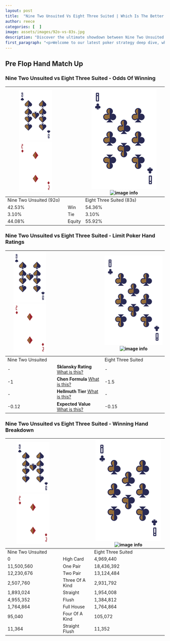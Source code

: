 ```yaml
---
layout: post
title:  "Nine Two Unsuited Vs Eight Three Suited | Which Is The Better Hand In Poker? A Complete Guide"
author: reece
categories: [  ]
image: assets/images/92o-vs-83s.jpg
description: "Discover the ultimate showdown between Nine Two Unsuited and Eight Three Suited in poker! Uncover the odds, strategies, and scenarios where one hand triumphs over the other. Get ready to up your poker game with this thrilling analysis."
first_paragraph: "<p>Welcome to our latest poker strategy deep dive, where we're pitting two distinct hands against each other in a high-stakes showdown: Nine Two Unsuited vs Eight Three Suited.</p><p>In the dynamic world of poker, every decision counts, and knowing which hand holds the upper hand is key to your success at the table.</p><p>In this article, we'll dissect these two hands, explore the scenarios where one dominates the other, and equip you with the knowledge to make strategic choices that can tip the odds in your favor.</p><p>Get ready to unravel the intriguing dynamics of these poker hands and elevate your game to new heights.</p>"
---
```




[comment]: # (sp0)

## Pre Flop Hand Match Up

<div class="table hand-ratings" markdown="1"> 



### Nine Two Unsuited vs Eight Three Suited - Odds Of Winning


    
| ![image info](assets/images/hand1/9.png) ![image info](assets/images/hand1/2o.png) |  | ![image info](assets/images/hand2/8.png) ![image info](assets/images/hand2/3s.png) |
| -------- | -------- | -------- |
| Nine Two Unsuited (92o) |  | Eight Three Suited (83s) |
| 42.53% | Win | 54.36% |
| 3.10% | Tie | 3.10% |
| 44.08% | Equity | 55.92% |




[comment]: # (sp1)



### Nine Two Unsuited vs Eight Three Suited - Limit Poker Hand Ratings


    
| ![image info](assets/images/hand1/9.png) ![image info](assets/images/hand1/2o.png) |  | ![image info](assets/images/hand2/8.png) ![image info](assets/images/hand2/3s.png) |
| -------- | -------- | -------- |
| Nine Two Unsuited |  | Eight Three Suited |
| - | **Sklansky Rating** [What is this?](/sklansky-rating-explained) | - |
| -1 | **Chen Formula** [What is this?](/chen-formula-explained) | -1.5 |
| - | **Hellmuth Tier** [What is this?](/Hellmuth-tier-explained) | - |
| -0.12 | **Expected Value** [What is this?](/expected-value-explained) | -0.15 |




[comment]: # (sp2)



### Nine Two Unsuited vs Eight Three Suited - Winning Hand Breakdown


    
| ![image info](assets/images/hand1/9.png) ![image info](assets/images/hand1/2o.png) |  | ![image info](assets/images/hand2/8.png) ![image info](assets/images/hand2/3s.png) |
| -------- | -------- | -------- |
| Nine Two Unsuited |  | Eight Three Suited |
| 0 | High Card | 4,969,440 |
| 11,500,560 | One Pair | 18,436,392 |
| 12,230,676 | Two Pair | 13,124,484 |
| 2,507,760 | Three Of A Kind | 2,931,792 |
| 1,893,024 | Straight | 1,954,008 |
| 4,955,352 | Flush | 1,384,812 |
| 1,764,864 | Full House | 1,764,864 |
| 95,040 | Four Of A Kind | 105,072 |
| 11,364 | Straight Flush | 11,352 |




[comment]: # (sp3)



</div>

[comment]: # (sp4)



[comment]: # (sp5)

